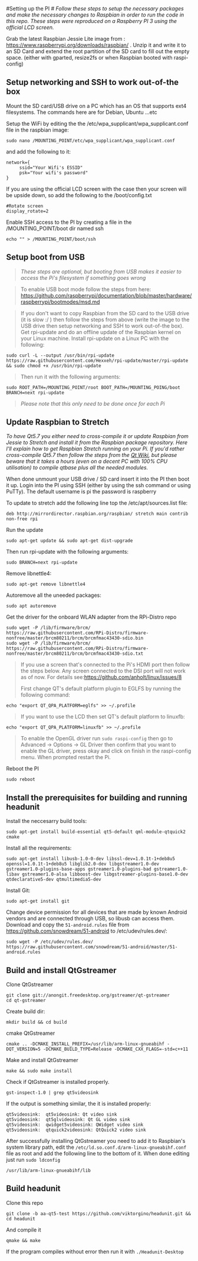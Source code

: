 #Setting up the PI #
*Follow these steps to setup the necessary packages and make the necessary changes to Raspbian in order to run the code in this repo. These steps were reproduced on a Raspberry PI 3 using the official LCD screen.*

Grab the latest Raspbian Jessie Lite image from : https://www.raspberrypi.org/downloads/raspbian/ . Unzip it and write it to an SD Card and extend the root partition of the SD card to fill out the empty space. (either with gparted, resize2fs or when Raspbian booted with raspi-config)

Setup networking and SSH to work out-of-the box
-----------------------------------------------
Mount the SD card/USB drive on a PC which has an OS that supports ext4 filesystems. The commands here are for Debian, Ubuntu ...etc

Setup the WiFi by editing the the /etc/wpa_supplicant/wpa_supplicant.conf file in the raspbian image:

	sudo nano /MOUNTING_POINT/etc/wpa_supplicant/wpa_supplicant.conf

and add the following to it:

	network={
	     ssid="Your Wifi's ESSID"
	     psk="Your wifi's password"
	}

If you are using the official LCD screen with the case then your screen will be upside down, so add the following to the /boot/config.txt

	#Rotate screen
	display_rotate=2

Enable SSH access to the PI by creating a file in the /MOUNTING_POINT/boot dir named ssh

	echo "" > /MOUNTING_POINT/boot/ssh

Setup boot from USB
-----------------------------------------------

>*These steps are optional, but booting from USB makes it easier to access the Pi's filesystem if something goes wrong*

>To enable USB boot mode follow the steps from here: https://github.com/raspberrypi/documentation/blob/master/hardware/raspberrypi/bootmodes/msd.md

>If you don't want to copy Raspbian from the SD card to the USB drive (it is slow :/ ) then follow the steps from above (write the image to the USB drive then setup networking and SSH to work out-of-the box). Get rpi-update and do an offline update of the Raspbian kernel on your Linux machine. Install rpi-update on a Linux PC with the following:
>
	sudo curl -L --output /usr/bin/rpi-update https://raw.githubusercontent.com/Hexxeh/rpi-update/master/rpi-update && sudo chmod +x /usr/bin/rpi-update

>Then run it with the following arguments:
>
	sudo ROOT_PATH=/MOUNTING_POINT/root BOOT_PATH=/MOUNTING_POING/boot BRANCH=next rpi-update
>*Please note that this only need to be done once for each Pi*

Update Raspbian to Stretch
--------------------------
*To have Qt5.7 you either need to cross-compile it or update Raspbian from Jessie to Stretch and install it from the Raspbian package repository. Here I'll explain how to get Raspbian Stretch running on your Pi. If you'd rather cross-compile Qt5.7 then follow the steps from the [Qt Wiki](https://wiki.qt.io/RaspberryPi2EGLFS), but please beware that it takes a hours (even on a decent PC with 100% CPU utilisation) to compile qtbase plus all the needed modules.*

When done unmount your USB drive / SD card insert it into the PI then boot it up. Login into the PI using SSH (either by using the ssh command or using PuTTy). The default username is pi the password is raspberry

To update to stretch add the following line top the /etc/apt/sources.list file:

	deb http://mirrordirector.raspbian.org/raspbian/ stretch main contrib non-free rpi

Run the update

	sudo apt-get update && sudo apt-get dist-upgrade

Then run rpi-update with the following arguments:

	sudo BRANCH=next rpi-update

Remove libnettle4:

	sudo apt-get remove libnettle4

Autoremove all the uneeded packages:

	sudo apt autoremove

Get the driver for the onboard WLAN adapter from the RPi-Distro repo

	sudo wget -P /lib/firmware/brcm/ https://raw.githubusercontent.com/RPi-Distro/firmware-nonfree/master/brcm80211/brcm/brcmfmac43430-sdio.bin
	sudo wget -P /lib/firmware/brcm/ https://raw.githubusercontent.com/RPi-Distro/firmware-nonfree/master/brcm80211/brcm/brcmfmac43430-sdio.txt

> If you use a screen that's connected to the Pi's HDMI port then follow the steps below. Any screen connected to the DSI port will not work as of now. For details see:https://github.com/anholt/linux/issues/8
> 
> First change QT's default platform plugin to EGLFS by running the following command:
>
	echo "export QT_QPA_PLATFORM=eglfs" >> ~/.profile
> 
> If you want to use the LCD then set QT's default platform to linuxfb:
>
	echo "export QT_QPA_PLATFORM=linuxfb" >> ~/.profile
>
> To enable the OpenGL driver run `sudo raspi-config` then go to Advanced -> Options -> GL Driver then confirm that you want to enable the GL driver, press okay and click on finish in the raspi-config menu. When prompted restart the Pi.

Reboot the PI

	sudo reboot

Install the prerequisites for building and running headunit
---------------------------------------------------------------

Install the neccesarry build tools:

	sudo apt-get install build-essential qt5-default qml-module-qtquick2 cmake

Install all the requirements:

	sudo apt-get install libusb-1.0-0-dev libssl-dev=1.0.1t-1+deb8u5 openssl=1.0.1t-1+deb8u5 libglib2.0-dev libgstreamer1.0-dev gstreamer1.0-plugins-base-apps gstreamer1.0-plugins-bad gstreamer1.0-libav gstreamer1.0-alsa libboost-dev libgstreamer-plugins-base1.0-dev qtdeclarative5-dev qtmultimedia5-dev

Install Git:

	sudo apt-get install git

Change device permission for all devices that are made by known Android vendors and are connected through USB, so libusb can access them. Download and copy the `51-android.rules` file from https://github.com/snowdream/51-android to /etc/udev/rules.dev/:

	sudo wget -P /etc/udev/rules.dev/ https://raw.githubusercontent.com/snowdream/51-android/master/51-android.rules

Build and install QtGstreamer
-----------------------------
Clone QtGstreamer

	git clone git://anongit.freedesktop.org/gstreamer/qt-gstreamer
	cd qt-gstreamer

Create build dir:

	mkdir build && cd build

cmake QtGstreamer

	cmake .. -DCMAKE_INSTALL_PREFIX=/usr/lib/arm-linux-gnueabihf -DQT_VERSION=5 -DCMAKE_BUILD_TYPE=Release -DCMAKE_CXX_FLAGS=-std=c++11

Make and install QtGstreamer

	make && sudo make install

Check if QtGstreamer is installed properly.

	gst-inspect-1.0 | grep qt5videosink

If the output is something similar, the it is installed properly:

	qt5videosink:  qt5videosink: Qt video sink
	qt5videosink:  qt5glvideosink: Qt GL video sink
	qt5videosink:  qwidget5videosink: QWidget video sink
	qt5videosink:  qtquick2videosink: QtQuick2 video sink

After successfully installing QtGstreamer you need to add it to Raspbian's system library path, edit the `/etc/ld.so.conf.d/arm-linux-gnueabihf.conf` file as root and add the following line to the bottom of it. When done editing just run `sudo ldconfig`

	/usr/lib/arm-linux-gnueabihf/lib

Build headunit
--------------
Clone this repo

	git clone -b aa-qt5-test https://github.com/viktorgino/headunit.git && cd headunit

And compile it

	qmake && make
If the program compiles without error then run it with `./Headunit-Desktop`

